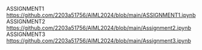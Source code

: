 ASSIGNMENT1 https://github.com/2203a51756/AIML2024/blob/main/ASSIGNMENT1.ipynb
ASSIGNMENT2 https://github.com/2203a51756/AIML2024/blob/main/Assignment2.ipynb
ASSIGNMENT3 https://github.com/2203a51756/AIML2024/blob/main/Assignment3.ipynb
